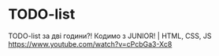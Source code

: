# TODO-list
TODO-list за дві години?! Кодимо з JUNIOR! | HTML, CSS, JS https://www.youtube.com/watch?v=cPcbGa3-Xc8
